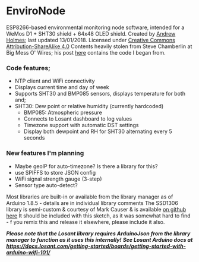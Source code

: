 # EnviroNode
ESP8266-based environmental monitoring node software, intended for a WeMos D1 + SHT30 shield + 64x48 OLED shield.
Created by [Andrew Holmes](neg2led@gmail.com); last updated 13/01/2018. Licensed under [Creative Commons Attribution-ShareAlike 4.0](https://creativecommons.org/licenses/by-sa/4.0/)
Contents heavily stolen from Steve Chamberlin at Big Mess O' Wires; his post [here](http://bit.ly/2D7xqt7) contains the code I began from.

### Code features;
* NTP client and WiFi connectivity
* Displays current time and day of week
* Supports SHT30 and BMP085 sensors, displays temperature for both and;
* SHT30: Dew point or relative humidity (currently hardcoded)
   + BMP085: Atmospheric pressure
   + Connects to Losant dashboard to log values
   + Timezone support with automatic DST settings
   + Display both dewpoint and RH for SHT30 alternating every 5 seconds
### New features I'm planning
- Maybe geoIP for auto-timezone? Is there a library for this?
- use SPIFFS to store JSON config
- WiFi signal strength gauge (3-step)
- Sensor type auto-detect?

Most libraries are built-in or available from the library manager as of Arduino 1.8.5 - details are in individual library   comments
The SSD1306 library is semi-custom & courtesy of Mark Causer & is available [on github here](https://github.com/mcauser/Adafruit_SSD1306/tree/esp8266-64x48)
It should be included with this sketch, as it was somewhat hard to find - f you remix this and release it elsewhere, please include it also.

**_Please note that the Losant library requires ArduinoJson from the library manager to function as it uses this internally!_**
**_See Losant Arduino docs at https://docs.losant.com/getting-started/boards/getting-started-with-arduino-wifi-101/_**
